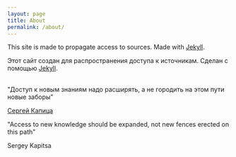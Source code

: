 ```yaml
---
layout: page
title: About
permalink: /about/
---
```


This site is made to propagate access to sources. Made with [Jekyll](/en/jekyll).

Этот сайт создан для распространения доступа к источникам. Cделан с помощью [Jekyll](/ru/jekyll).
<br><br>

"Доступ к новым знаниям надо расширять, а не городить на этом пути новые заборы"

[Сергей Капица](/2023/09/22/kapitsa-intellectual-property.html)

"Access to new knowledge should be expanded, not new fences erected on this path"

Sergey Kapitsa
